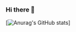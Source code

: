### Hi there 👋

[![Anurag's GitHub stats](https://github-readme-stats.vercel.app/api?username=vinicgs)]



<!--
Here are some ideas to get you started:

- 🔭 I’m currently working on ... RecodePro 2021
- 🌱 I’m currently learning ... Java, Javascript
- 👯 I’m looking to collaborate on ... 
- 🤔 I’m looking for help with ...
- 💬 Ask me about ... 
- 📫 How to reach me: ...
- 😄 Pronouns: ...
- ⚡ Fun fact: ...
-->
